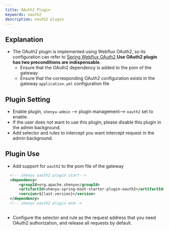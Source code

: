 ```yaml
---
title: OAuth2 Plugin
keywords: oauth2
description: oauth2 plugin
---
```


## Explanation

* The OAuth2 plugin is implemented using Webflux OAuth2, so its configuration can refer to [Spring Webflux OAuth2](https://docs.spring.io/spring-security/site/docs/current/reference/html5/#webflux-oauth2).**Use OAuth2 plugin has two preconditions are indispensable**.
  * Ensure that the OAuth2 dependency is added to the pom of the gateway
  * Ensure that the corresponding OAuth2 configuration exists in the gateway `application.yml` configuration file

## Plugin Setting

- Enable plugin, `shenyu-admin` –> plugin management–> `oauth2` set to enable.
- If the user does not want to use this plugin, please disable this plugin in the admin background.
- Add selector and rules to intercept you want intercept request in the admin background.

## Plugin Use

- Add support for `oauth2` to the pom file of the gateway

```xml
  <!-- shenyu oauth2 plugin start-->
  <dependency>
      <groupId>org.apache.shenyu</groupId>
      <artifactId>shenyu-spring-boot-starter-plugin-oauth2</artifactId>
      <version>${last.version}</version>
  </dependency>
  <!-- shenyu oauth2 plugin end-->
  
``` 

- Configure the selector and rule as the request address that you need OAuth2 authorization, and release all requests by default.